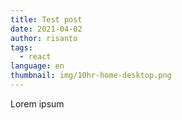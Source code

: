 ```yaml
---
title: Test post
date: 2021-04-02
author: risanto
tags:
  - react
language: en
thumbnail: img/10hr-home-desktop.png
---
```

Lorem ipsum